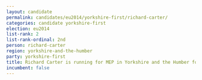 ```yaml
---
layout: candidate
permalink: candidates/eu2014/yorkshire-first/richard-carter/
categories: candidate yorkshire-first
election: eu2014
list-rank: 2
list-rank-ordinal: 2nd
person: richard-carter
region: yorkshire-and-the-humber
party: yorkshire-first
title: Richard Carter is running for MEP in Yorkshire and the Humber for Yorkshire First
incumbent: false
---
```

